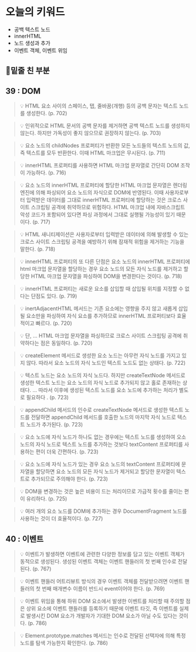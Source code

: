 # 오늘의 키워드

- 공백 텍스트 노드
- innerHTML
- 노드 생성과 추가
- 이벤트 객체, 이벤트 위임

## 📝밑줄 친 부분

## 39 : DOM


>💡 HTML 요소 사이의 스페이스, 탭, 줄바꿈(개행) 등의 공백 문자는 텍스트 노드를 생성한다. (p. 702)




>💡 인위적으로 HTML 문서의 공백 문자를 제거하면 공백 텍스트 노드를 생성하지 않는다. 하지만 가독성이 좋지 않으므로 권장하지 않는다. (p. 703)




>💡 요소 노드의 childNodes 프로퍼티가 반환한 모든 노드들의 텍스트 노드의 값, 즉 텍스트를 모두 반환한다. 이때 HTML 마크업은 무시된다. (p. 711)




>💡 innerHTML 프로퍼티를 사용하면 HTML 마크업 문자열로 간단히 DOM 조작이 가능하다. (p. 716)




>💡 요소 노드의 innerHTML 프로퍼티에 할당한 HTML 마크업 문자열은 렌더링 엔진에 의해 파싱되어 요소 노드의 자식으로 DOM에 반영된다. 이때 사용자로부터 입력받은 데이터를 그대로 innerHTML 프로퍼티에 할당하는 것은 크로스 사이트 스크립팅 공격에 취약하므로 위험하다. HTML 마크업 내에 자바스크립트 악성 코드가 포함되어 있다면 파싱 과정에서 그대로 실행될 가능성이 있기 때문이다. (p. 717)




>💡 HTML 새니티제이션은 사용자로부터 입력받은 데이터에 의해 발생할 수 있는 크로스 사이트 스크립팅 공격을 예방하기 위해 잠재적 위험을 제거하는 기능을 말한다. (p. 718)




>💡 innerHTML 프로퍼티의 또 다른 단점은 요소 노드의 innerHTML 프로퍼티에 html 마크업 문자열을 할당하는 경우 요소 노드의 모든 자식 노드를 제거하고 할당한 HTML 마크업 문자열을 파싱하여 DOM을 변경한다는 것이다. (p. 718)




>💡 innerHTML 프로퍼티는 새로운 요소를 삽입할 때 삽입될 위치를 지정할 수 없다는 단점도 있다. (p. 719)




>💡 inertAdjacentHTML 메서드는 기존 요소에는 영향을 주지 않고 새롭게 삽입될 요소만을 파싱하여 자식 요소를 추가하므로 innerHTML 프로퍼티보다 효율적이고 빠르다. (p. 720)




>💡 단, … HTML 마크업 문자열을 파싱하므로 크로스 사이트 스크립팅 공격에 취약하다는 점은 동일하다. (p. 720)




>💡 createElement 메서드로 생성한 요소 노드는 아무런 자식 노드를 가지고 있지 않다. 따라서 요소 노드의 자식 노드인 텍스트 노드도 없는 상태다. (p. 722)




>💡 텍스트 노드는 요소 노드의 자식 노드다. 하지만 createTextNode 메서드로 생성한 텍스트 노드는 요소 노드의 자식 노드로 추가되지 않고 홀로 존재하는 상태다. … 따라서 이후에 생성된 텍스트 노드를 요소 노드에 추가하는 처리가 별도로 필요하다 . (p. 723)




>💡 appendChild 메서드의 인수로 createTextNode 메서드로 생성한 텍스트 노드를 전달하면 appendChild 메서드를 호출한 노드의 마지막 자식 노드로 텍스트 노드가 추가된다. (p. 723)




>💡 요소 노드에 자식 노드가 하나도 없는 경우에는 텍스트 노드를 생성하여 오소 노드의 자식 노드로 텍스트 노드를 추가하는 것보다 textContent 프로퍼티를 사용하는 편이 더욱 간편하다. (p. 723)




>💡 요소 노드에 자식 노드가 있는 경우 요소 노드의 textContent 프로퍼티에 문자열을 할당하면 요소 노드의 모든 자식 노드가 제거되고 할당한 문자열이 텍스트로 추가되므로 주의해야 한다. (p. 723)




>💡 DOM을 변경하는 것은 높은 비용이 드는 처리이므로 가급적 횟수를 줄이는 편이 유리하다. (p. 725)




>💡 여러 개의 요소 노드를 DOM에 추가하는 경우 DocumentFragment 노드를 사용하는 것이 더 효율적이다. (p. 727)



## 40 : 이벤트


>💡 이벤트가 발생하면 이벤트에 관련한 다양한 정보를 담고 있는 이벤트 객체가 동적으로 생성된다. 생성된 이벤트 객체는 이벤트 핸들러의 첫 번째 인수로 전달된다. (p. 767)




>💡 이벤트 핸들러 어트리뷰트 방식의 경우 이벤트 객체를 전달받으려면 이벤트 핸들러의 첫 번째 매개변수 이름이 반드시 event이어야 한다. (p. 769)




>💡 이벤트 위임을 통해 하위 DOM 요소에서 발생한 이벤트를 처리할 때 주의할 점은 상위 요소에 이벤트 핸들러를 등록하기 때문에 이벤트 타깃, 즉 이벤트를 실제로 발생시킨 DOM 요소가 개발자가 기대한 DOM 요소가 아닐 수도 있다는 것이다. (p. 786)




>💡 Element.prototype.matches 메서드는 인수로 전달된 선택자에 의해 특정 노드를 탐색 가능한지 확인한다. (p. 786)

